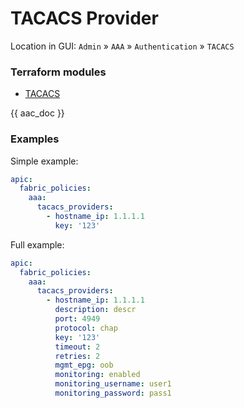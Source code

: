 # TACACS Provider

Location in GUI:
`Admin` » `AAA` » `Authentication` » `TACACS`

### Terraform modules

* [TACACS](https://registry.terraform.io/modules/netascode/tacacs/aci/latest)

{{ aac_doc }}
### Examples

Simple example:

```yaml
apic:
  fabric_policies:
    aaa:
      tacacs_providers:
        - hostname_ip: 1.1.1.1
          key: '123'
```

Full example:

```yaml
apic:
  fabric_policies:
    aaa:
      tacacs_providers:
        - hostname_ip: 1.1.1.1
          description: descr
          port: 4949
          protocol: chap
          key: '123'
          timeout: 2
          retries: 2
          mgmt_epg: oob
          monitoring: enabled
          monitoring_username: user1
          monitoring_password: pass1
```
